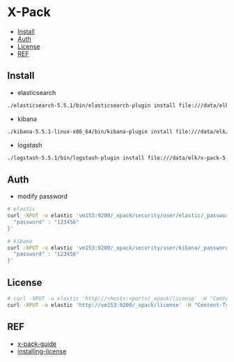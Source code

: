 # X-Pack

- [Install](#install)
- [Auth](#auth)
- [License](#license)
- [REF](#ref)

## Install

- elasticsearch

```bash
./elasticsearch-5.5.1/bin/elasticsearch-plugin install file:///data/elk/x-pack-5.5.1.zip 
```

- kibana

```bash
./kibana-5.5.1-linux-x86_64/bin/kibana-plugin install file:///data/elk/x-pack-5.5.1.zip
```

- logstash
```bash
./logstash-5.5.1/bin/logstash-plugin install file:///data/elk/x-pack-5.5.1.zip
```

## Auth

- modify password
```bash
# elastic
curl -XPUT -u elastic 'vm153:9200/_xpack/security/user/elastic/_password' -d '{
  "password" : "123456"
}'

# kibana
curl -XPUT -u elastic 'vm153:9200/_xpack/security/user/kibana/_password' -d '{
  "password" : "123456"
}'
```

## License

```bash
# curl -XPUT -u elastic 'http://<host>:<port>/_xpack/license' -H "Content-Type: application/json" -d @license.json
curl -XPUT -u elastic 'http://vm153:9200/_xpack/license' -H "Content-Type: application/json" -d @license.json
```

## REF

- [x-pack-guide](https://www.elastic.co/guide/en/x-pack/5.5/index.html)
- [installing-license](https://www.elastic.co/guide/en/x-pack/current/installing-license.html)